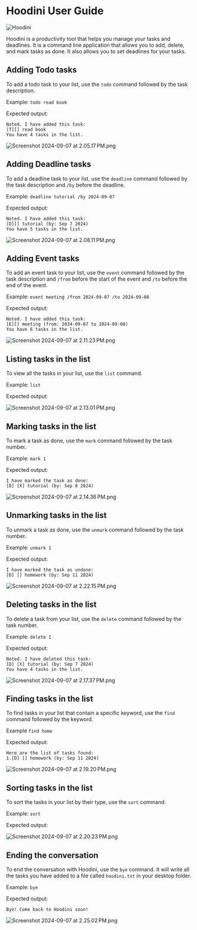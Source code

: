 # Hoodini User Guide


![Hoodini](images/Hoodini.png)

Hoodini is a productivity tool that helps you manage your tasks and deadlines. It is a command line application that allows you to add, delete, and mark tasks as done. It also allows you to set deadlines for your tasks.

## Adding Todo tasks

To add a todo task to your list, use the `todo` command followed by the task description.

Example: `todo read book`

Expected output:
```
Noted. I have added this task:
[T][] read book
You have 4 tasks in the list.
```
![Screenshot 2024-09-07 at 2.05.17 PM.png](..%2F..%2F..%2F..%2Fvar%2Ffolders%2Fvc%2Frcqx2qtj5r5g9g5jglx9qctr0000gp%2FT%2FTemporaryItems%2FNSIRD_screencaptureui_UgmsP9%2FScreenshot%202024-09-07%20at%202.05.17%E2%80%AFPM.png)

## Adding Deadline tasks

To add a deadline task to your list, use the `deadline` command followed by the task description and `/by` before the deadline.


Example: `deadline tutorial /by 2024-09-07`

Expected output:

```
Noted. I have added this task:
[D][] tutorial (by: Sep 7 2024)
You have 5 tasks in the list.
```
![Screenshot 2024-09-07 at 2.08.11 PM.png](..%2F..%2F..%2F..%2Fvar%2Ffolders%2Fvc%2Frcqx2qtj5r5g9g5jglx9qctr0000gp%2FT%2FTemporaryItems%2FNSIRD_screencaptureui_o1ZNcc%2FScreenshot%202024-09-07%20at%202.08.11%E2%80%AFPM.png)

## Adding Event tasks

To add an event task to your list, use the `event` command followed by the task description and `/from` before the start of the event and `/to` before the end of the event.

Example: `event meeting /from 2024-09-07 /to 2024-09-08`

Expected output:

```
Noted. I have added this task:
[E][] meeting (from: 2024-09-07 to 2024-09-08)
You have 6 tasks in the list.
```

![Screenshot 2024-09-07 at 2.11.23 PM.png](..%2F..%2F..%2F..%2Fvar%2Ffolders%2Fvc%2Frcqx2qtj5r5g9g5jglx9qctr0000gp%2FT%2FTemporaryItems%2FNSIRD_screencaptureui_4hTfRG%2FScreenshot%202024-09-07%20at%202.11.23%E2%80%AFPM.png)



## Listing tasks in the list

To view all the tasks in your list, use the `list` command.

Example: `list`

Expected output:

![Screenshot 2024-09-07 at 2.13.01 PM.png](..%2F..%2F..%2F..%2Fvar%2Ffolders%2Fvc%2Frcqx2qtj5r5g9g5jglx9qctr0000gp%2FT%2FTemporaryItems%2FNSIRD_screencaptureui_YTa87z%2FScreenshot%202024-09-07%20at%202.13.01%E2%80%AFPM.png)

## Marking tasks in the list

To mark a task as done, use the `mark` command followed by the task number.

Example: `mark 1`

Expected output:

```
I have marked the task as done:
[D] [X] tutorial (by: Sep 8 2024)
```
![Screenshot 2024-09-07 at 2.14.36 PM.png](..%2F..%2F..%2F..%2Fvar%2Ffolders%2Fvc%2Frcqx2qtj5r5g9g5jglx9qctr0000gp%2FT%2FTemporaryItems%2FNSIRD_screencaptureui_24Z4pS%2FScreenshot%202024-09-07%20at%202.14.36%E2%80%AFPM.png)

## Unmarking tasks in the list

To unmark a task as done, use the `unmark` command followed by the task number.

Example: `unmark 1`

Expected output:

```
I have marked the task as undone:
[D] [] homework (by: Sep 11 2024)
```
![Screenshot 2024-09-07 at 2.22.15 PM.png](..%2F..%2F..%2F..%2Fvar%2Ffolders%2Fvc%2Frcqx2qtj5r5g9g5jglx9qctr0000gp%2FT%2FTemporaryItems%2FNSIRD_screencaptureui_gxgGwV%2FScreenshot%202024-09-07%20at%202.22.15%E2%80%AFPM.png)


## Deleting tasks in the list

To delete a task from your list, use the `delete` command followed by the task number.

Example: `delete 1`

Expected output:

```
Noted. I have deleted this task:
[D] [X] tutorial (by: Sep 7 2024)
You have 4 tasks in the list.
```
![Screenshot 2024-09-07 at 2.17.37 PM.png](..%2F..%2F..%2F..%2Fvar%2Ffolders%2Fvc%2Frcqx2qtj5r5g9g5jglx9qctr0000gp%2FT%2FTemporaryItems%2FNSIRD_screencaptureui_0SHpiU%2FScreenshot%202024-09-07%20at%202.17.37%E2%80%AFPM.png)

## Finding tasks in the list

To find tasks in your list that contain a specific keyword, use the `find` command followed by the keyword.

Example `find home`

Expected output:

```
Here are the list of tasks found:
1.[D] [] homework (by: Sep 11 2024)
```

![Screenshot 2024-09-07 at 2.19.20 PM.png](..%2F..%2F..%2F..%2Fvar%2Ffolders%2Fvc%2Frcqx2qtj5r5g9g5jglx9qctr0000gp%2FT%2FTemporaryItems%2FNSIRD_screencaptureui_gOaksY%2FScreenshot%202024-09-07%20at%202.19.20%E2%80%AFPM.png)

## Sorting tasks in the list

To sort the tasks in your list by their type, use the `sort` command.

Example: `sort`

Expected output:


![Screenshot 2024-09-07 at 2.20.23 PM.png](..%2F..%2F..%2F..%2Fvar%2Ffolders%2Fvc%2Frcqx2qtj5r5g9g5jglx9qctr0000gp%2FT%2FTemporaryItems%2FNSIRD_screencaptureui_j6WRW3%2FScreenshot%202024-09-07%20at%202.20.23%E2%80%AFPM.png)

## Ending the conversation

To end the conversation with Hoodini, use the `bye` command. It will write all the tasks you have added to a file called `hoodini.txt` in your desktop folder.

Example: `bye`

Expected output:

```
Bye! Come back to Hoodini soon!
```
![Screenshot 2024-09-07 at 2.25.02 PM.png](..%2F..%2F..%2F..%2Fvar%2Ffolders%2Fvc%2Frcqx2qtj5r5g9g5jglx9qctr0000gp%2FT%2FTemporaryItems%2FNSIRD_screencaptureui_GMrI4Z%2FScreenshot%202024-09-07%20at%202.25.02%E2%80%AFPM.png)
